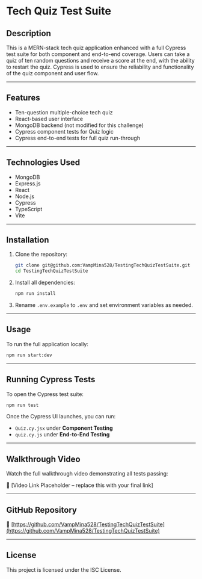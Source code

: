 # Tech Quiz Test Suite

## Description

This is a MERN-stack tech quiz application enhanced with a full Cypress test suite for both component and end-to-end coverage. Users can take a quiz of ten random questions and receive a score at the end, with the ability to restart the quiz. Cypress is used to ensure the reliability and functionality of the quiz component and user flow.

---

## Features

* Ten-question multiple-choice tech quiz
* React-based user interface
* MongoDB backend (not modified for this challenge)
* Cypress component tests for Quiz logic
* Cypress end-to-end tests for full quiz run-through

---

## Technologies Used

* MongoDB
* Express.js
* React
* Node.js
* Cypress
* TypeScript
* Vite

---

## Installation

1. Clone the repository:

   ```bash
   git clone git@github.com:VampMina528/TestingTechQuizTestSuite.git
   cd TestingTechQuizTestSuite
   ```

2. Install all dependencies:

   ```bash
   npm run install
   ```

3. Rename `.env.example` to `.env` and set environment variables as needed.

---

## Usage

To run the full application locally:

```bash
npm run start:dev
```

---

## Running Cypress Tests

To open the Cypress test suite:

```bash
npm run test
```

Once the Cypress UI launches, you can run:

* `Quiz.cy.jsx` under **Component Testing**
* `quiz.cy.js` under **End-to-End Testing**

---

## Walkthrough Video

Watch the full walkthrough video demonstrating all tests passing:

🔗 \[Video Link Placeholder – replace this with your final link]

---

## GitHub Repository

🔗 [https://github.com/VampMina528/TestingTechQuizTestSuite](https://github.com/VampMina528/TestingTechQuizTestSuite)

---

## License

This project is licensed under the ISC License.
